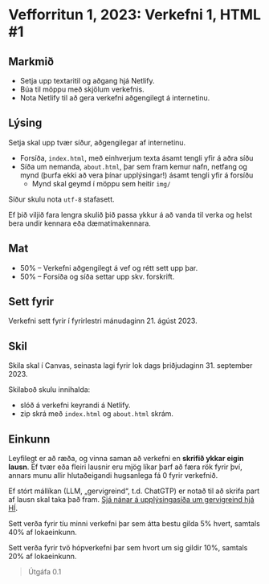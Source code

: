# Vefforritun 1, 2023: Verkefni 1, HTML #1

## Markmið

- Setja upp textaritil og aðgang hjá Netlify.
- Búa til möppu með skjölum verkefnis.
- Nota Netlify til að gera verkefni aðgengilegt á internetinu.

## Lýsing

Setja skal upp tvær síður, aðgengilegar af internetinu.

- Forsíða, `index.html`, með einhverjum texta ásamt tengli yfir á aðra síðu
- Síða um nemanda, `about.html`, þar sem fram kemur nafn, netfang og mynd (þurfa ekki að vera þínar upplýsingar!) ásamt tengli yfir á forsíðu
  - Mynd skal geymd í möppu sem heitir `img/`

Síður skulu nota `utf-8` stafasett.

Ef þið viljið fara lengra skulið þið passa ykkur á að vanda til verka og helst bera undir kennara eða dæmatímakennara.

## Mat

- 50% – Verkefni aðgengilegt á vef og rétt sett upp þar.
- 50% – Forsíða og síða settar upp skv. forskrift.

## Sett fyrir

Verkefni sett fyrir í fyrirlestri mánudaginn 21. ágúst 2023.

## Skil

Skila skal í Canvas, seinasta lagi fyrir lok dags þriðjudaginn 31. september 2023.

Skilaboð skulu innihalda:

- slóð á verkefni keyrandi á Netlify.
- zip skrá með `index.html` og `about.html` skrám.

## Einkunn

Leyfilegt er að ræða, og vinna saman að verkefni en **skrifið ykkar eigin lausn**. Ef tvær eða fleiri lausnir eru mjög líkar þarf að færa rök fyrir því, annars munu allir hlutaðeigandi hugsanlega fá 0 fyrir verkefnið.

Ef stórt mállíkan (LLM, „gervigreind“, t.d. ChatGTP) er notað til að skrifa part af lausn skal taka það fram. [Sjá nánar á upplýsingasíða um gervigreind hjá HÍ](https://gervigreind.hi.is/).

Sett verða fyrir tíu minni verkefni þar sem átta bestu gilda 5% hvert, samtals 40% af lokaeinkunn.

Sett verða fyrir tvö hópverkefni þar sem hvort um sig gildir 10%, samtals 20% af lokaeinkunn.

> Útgáfa 0.1
